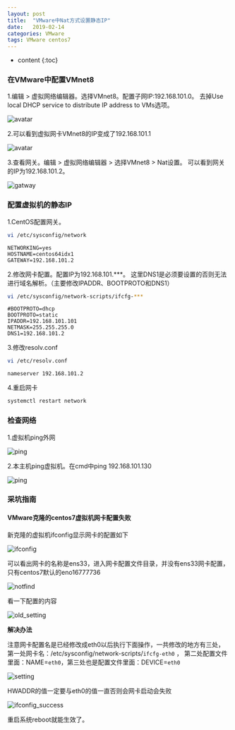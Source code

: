```yaml
---
layout: post
title:  "VMware中Nat方式设置静态IP"
date:   2019-02-14
categories: VMware
tags: VMware centos7
---
```


* content
{:toc}



### 在VMware中配置VMnet8

1.编辑 > 虚拟网络编辑器。选择VMnet8。配置子网IP:192.168.101.0。
去掉Use local DHCP service to distribute IP address to VMs选项。

![avatar](/img/2019-2-14-VWMare/edit_vmnet8.png)


2.可以看到虚拟网卡VMnet8的IP变成了192.168.101.1

![avatar](/img/2019-2-14-VWMare/vwnet8_ip.png)

3.查看网关。编辑 > 虚拟网络编辑器 > 选择VMnet8 > Nat设置。
可以看到网关的IP为192.168.101.2。

![gatway](/img/2019-2-14-VWMare/vwnet8_gatway.png)


### 配置虚拟机的静态IP

1.CentOS配置网关。
```bash
vi /etc/sysconfig/network
```

```text
NETWORKING=yes
HOSTNAME=centos64idx1
GATEWAY=192.168.101.2
```

2.修改网卡配置。配置IP为192.168.101.***。
这里DNS1是必须要设置的否则无法进行域名解析。（主要修改IPADDR、BOOTPROTO和DNS1）

```bash
vi /etc/sysconfig/network-scripts/ifcfg-***
```

```text
#BOOTPROTO=dhcp
BOOTPROTO=static
IPADDR=192.168.101.101
NETMASK=255.255.255.0
DNS1=192.168.101.2
```
3.修改resolv.conf
```bash
vi /etc/resolv.conf
```
```text
nameserver 192.168.101.2
```
4.重启网卡
```bash
systemctl restart network
```
### 检查网络

1.虚拟机ping外网

![ping](/img/2019-2-14-VWMare/vm_ping_baidu.png)

2.本主机ping虚拟机。在cmd中ping 192.168.101.130

![ping](/img/2019-2-14-VWMare/host_ping_vm.png)

### 采坑指南

#### VMware克隆的centos7虚拟机网卡配置失败

新克隆的虚拟机ifconfig显示网卡的配置如下

![ifconfig](/img/2019-2-14-VWMare/ifconfig_faild.png)

可以看出网卡的名称是ens33，进入网卡配置文件目录，并没有ens33网卡配置，只有centos7默认的eno16777736

![notfind](/img/2019-2-14-VWMare/network_notfind.png)

看一下配置的内容

![old_setting](/img/2019-2-14-VWMare/network_setting_old.png)


**解决办法**

注意网卡配置名是已经修改成eth0以后执行下面操作，一共修改的地方有三处，
第一处网卡名：/etc/sysconfig/network-scripts/`ifcfg-eth0` ，
第二处配置文件里面：NAME=`eth0`，第三处也是配置文件里面：DEVICE=`eth0`

![setting](/img/2019-2-14-VWMare/network_setting.png)

HWADDR的值一定要与eth0的值一直否则会网卡启动会失败

![ifconfig_success](/img/2019-2-14-VWMare/ifconfig_success.png)

重启系统reboot就能生效了。

